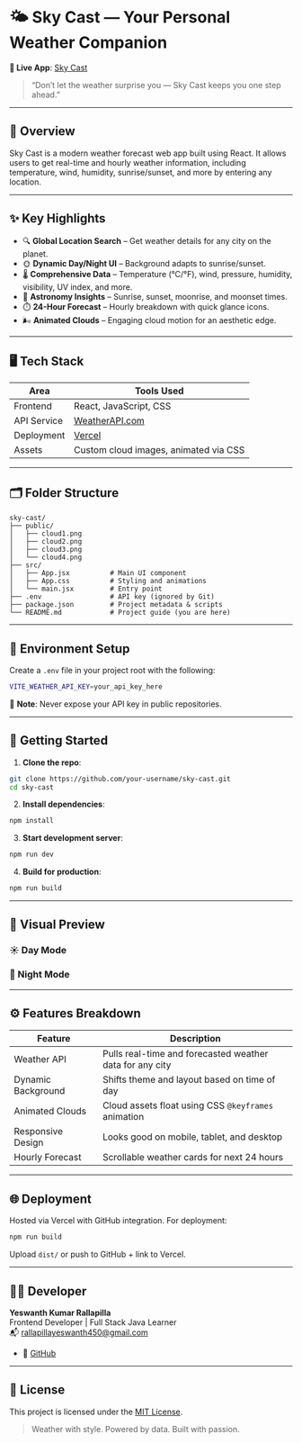 # 🌤️ Sky Cast — Your Personal Weather Companion

**🔗 Live App**: [Sky Cast](https://sky-cast-450.vercel.app)

> “Don’t let the weather surprise you — Sky Cast keeps you one step ahead.”

---

## 📌 Overview

Sky Cast is a modern weather forecast web app built using React. It allows users to get real-time and hourly weather information, including temperature, wind, humidity, sunrise/sunset, and more by entering any location.

---

## ✨ Key Highlights

- 🔍 **Global Location Search** – Get weather details for any city on the planet.
- 🌞 **Dynamic Day/Night UI** – Background adapts to sunrise/sunset.
- 🌡️ **Comprehensive Data** – Temperature (°C/°F), wind, pressure, humidity, visibility, UV index, and more.
- 🌄 **Astronomy Insights** – Sunrise, sunset, moonrise, and moonset times.
- ⏱️ **24-Hour Forecast** – Hourly breakdown with quick glance icons.
- 🌬️ **Animated Clouds** – Engaging cloud motion for an aesthetic edge.

---

## 🖥️ Tech Stack

| Area         | Tools Used                         |
|--------------|-------------------------------------|
| Frontend     | React, JavaScript, CSS             |
| API Service  | [WeatherAPI.com](https://weatherapi.com) |
| Deployment   | [Vercel](https://vercel.com)       |
| Assets       | Custom cloud images, animated via CSS |

---

## 🗂️ Folder Structure

```
sky-cast/
├── public/
│   ├── cloud1.png
│   ├── cloud2.png
│   ├── cloud3.png
│   └── cloud4.png
├── src/
│   ├── App.jsx          # Main UI component
│   ├── App.css          # Styling and animations
│   └── main.jsx         # Entry point
├── .env                 # API key (ignored by Git)
├── package.json         # Project metadata & scripts
└── README.md            # Project guide (you are here)
```

---

## 🔐 Environment Setup

Create a `.env` file in your project root with the following:

```bash
VITE_WEATHER_API_KEY=your_api_key_here
```

📌 **Note**: Never expose your API key in public repositories.

---

## 🚀 Getting Started

1. **Clone the repo**:

```bash
git clone https://github.com/your-username/sky-cast.git
cd sky-cast
```

2. **Install dependencies**:

```bash
npm install
```

3. **Start development server**:

```bash
npm run dev
```

4. **Build for production**:

```bash
npm run build
```

---

## 🌈 Visual Preview

### ☀️ Day Mode

### 🌙 Night Mode

---

## ⚙️ Features Breakdown

| Feature            | Description |
|--------------------|-------------|
| Weather API        | Pulls real-time and forecasted weather data for any city |
| Dynamic Background | Shifts theme and layout based on time of day |
| Animated Clouds    | Cloud assets float using CSS `@keyframes` animation |
| Responsive Design  | Looks good on mobile, tablet, and desktop |
| Hourly Forecast    | Scrollable weather cards for next 24 hours |

---

## 🌐 Deployment

Hosted via Vercel with GitHub integration. For deployment:

```bash
npm run build
```

Upload `dist/` or push to GitHub + link to Vercel.

---

## 👨‍💻 Developer

**Yeswanth Kumar Rallapilla**  
Frontend Developer | Full Stack Java Learner  
📬 rallapillayeswanth450@gmail.com

- 💼 [GitHub](https://github.com/Yeshu450)


---

## 📝 License

This project is licensed under the [MIT License](LICENSE).

> Weather with style. Powered by data. Built with passion.
